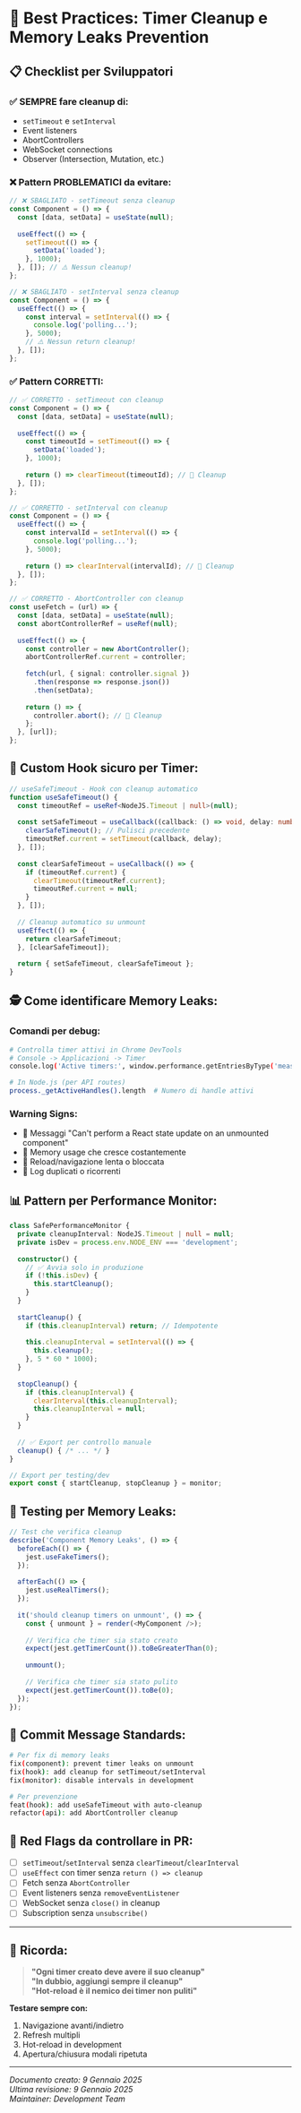 # 🧹 Best Practices: Timer Cleanup e Memory Leaks Prevention

## 📋 **Checklist per Sviluppatori**

### ✅ **SEMPRE fare cleanup di:**
- `setTimeout` e `setInterval`
- Event listeners
- AbortControllers
- WebSocket connections
- Observer (Intersection, Mutation, etc.)

### ❌ **Pattern PROBLEMATICI da evitare:**

```typescript
// ❌ SBAGLIATO - setTimeout senza cleanup
const Component = () => {
  const [data, setData] = useState(null);
  
  useEffect(() => {
    setTimeout(() => {
      setData('loaded');
    }, 1000);
  }, []); // ⚠️ Nessun cleanup!
};

// ❌ SBAGLIATO - setInterval senza cleanup  
const Component = () => {
  useEffect(() => {
    const interval = setInterval(() => {
      console.log('polling...');
    }, 5000);
    // ⚠️ Nessun return cleanup!
  }, []);
};
```

### ✅ **Pattern CORRETTI:**

```typescript
// ✅ CORRETTO - setTimeout con cleanup
const Component = () => {
  const [data, setData] = useState(null);
  
  useEffect(() => {
    const timeoutId = setTimeout(() => {
      setData('loaded');
    }, 1000);
    
    return () => clearTimeout(timeoutId); // 🧹 Cleanup
  }, []);
};

// ✅ CORRETTO - setInterval con cleanup
const Component = () => {
  useEffect(() => {
    const intervalId = setInterval(() => {
      console.log('polling...');
    }, 5000);
    
    return () => clearInterval(intervalId); // 🧹 Cleanup
  }, []);
};

// ✅ CORRETTO - AbortController con cleanup
const useFetch = (url) => {
  const [data, setData] = useState(null);
  const abortControllerRef = useRef(null);
  
  useEffect(() => {
    const controller = new AbortController();
    abortControllerRef.current = controller;
    
    fetch(url, { signal: controller.signal })
      .then(response => response.json())
      .then(setData);
    
    return () => {
      controller.abort(); // 🧹 Cleanup
    };
  }, [url]);
};
```

## 🔧 **Custom Hook sicuro per Timer:**

```typescript
// useSafeTimeout - Hook con cleanup automatico
function useSafeTimeout() {
  const timeoutRef = useRef<NodeJS.Timeout | null>(null);
  
  const setSafeTimeout = useCallback((callback: () => void, delay: number) => {
    clearSafeTimeout(); // Pulisci precedente
    timeoutRef.current = setTimeout(callback, delay);
  }, []);
  
  const clearSafeTimeout = useCallback(() => {
    if (timeoutRef.current) {
      clearTimeout(timeoutRef.current);
      timeoutRef.current = null;
    }
  }, []);
  
  // Cleanup automatico su unmount
  useEffect(() => {
    return clearSafeTimeout;
  }, [clearSafeTimeout]);
  
  return { setSafeTimeout, clearSafeTimeout };
}
```

## 🕵️ **Come identificare Memory Leaks:**

### **Comandi per debug:**
```bash
# Controlla timer attivi in Chrome DevTools
# Console -> Applicazioni -> Timer
console.log('Active timers:', window.performance.getEntriesByType('measure'));

# In Node.js (per API routes)
process._getActiveHandles().length  # Numero di handle attivi
```

### **Warning Signs:**
- 🚨 Messaggi "Can't perform a React state update on an unmounted component"  
- 🚨 Memory usage che cresce costantemente
- 🚨 Reload/navigazione lenta o bloccata
- 🚨 Log duplicati o ricorrenti

## 📊 **Pattern per Performance Monitor:**

```typescript
class SafePerformanceMonitor {
  private cleanupInterval: NodeJS.Timeout | null = null;
  private isDev = process.env.NODE_ENV === 'development';
  
  constructor() {
    // ✅ Avvia solo in produzione
    if (!this.isDev) {
      this.startCleanup();
    }
  }
  
  startCleanup() {
    if (this.cleanupInterval) return; // Idempotente
    
    this.cleanupInterval = setInterval(() => {
      this.cleanup();
    }, 5 * 60 * 1000);
  }
  
  stopCleanup() {
    if (this.cleanupInterval) {
      clearInterval(this.cleanupInterval);
      this.cleanupInterval = null;
    }
  }
  
  // ✅ Export per controllo manuale
  cleanup() { /* ... */ }
}

// Export per testing/dev
export const { startCleanup, stopCleanup } = monitor;
```

## 🧪 **Testing per Memory Leaks:**

```typescript
// Test che verifica cleanup
describe('Component Memory Leaks', () => {
  beforeEach(() => {
    jest.useFakeTimers();
  });
  
  afterEach(() => {
    jest.useRealTimers();
  });
  
  it('should cleanup timers on unmount', () => {
    const { unmount } = render(<MyComponent />);
    
    // Verifica che timer sia stato creato
    expect(jest.getTimerCount()).toBeGreaterThan(0);
    
    unmount();
    
    // Verifica che timer sia stato pulito
    expect(jest.getTimerCount()).toBe(0);
  });
});
```

## 📝 **Commit Message Standards:**

```bash
# Per fix di memory leaks
fix(component): prevent timer leaks on unmount
fix(hook): add cleanup for setTimeout/setInterval
fix(monitor): disable intervals in development

# Per prevenzione
feat(hook): add useSafeTimeout with auto-cleanup  
refactor(api): add AbortController cleanup
```

## 🚨 **Red Flags da controllare in PR:**

- [ ] `setTimeout`/`setInterval` senza `clearTimeout`/`clearInterval`
- [ ] `useEffect` con timer senza `return () => cleanup`
- [ ] Fetch senza `AbortController`
- [ ] Event listeners senza `removeEventListener`
- [ ] WebSocket senza `close()` in cleanup
- [ ] Subscription senza `unsubscribe()`

---

## 🎯 **Ricorda:**

> **"Ogni timer creato deve avere il suo cleanup"**  
> **"In dubbio, aggiungi sempre il cleanup"**  
> **"Hot-reload è il nemico dei timer non puliti"**  

**Testare sempre con:**
1. Navigazione avanti/indietro
2. Refresh multipli  
3. Hot-reload in development
4. Apertura/chiusura modali ripetuta

---

*Documento creato: 9 Gennaio 2025*  
*Ultima revisione: 9 Gennaio 2025*  
*Maintainer: Development Team*
